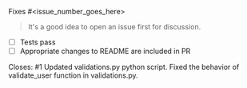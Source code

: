Fixes #<issue_number_goes_here>

> It's a good idea to open an issue first for discussion.

- [ ] Tests pass
- [ ] Appropriate changes to README are included in PR

Closes: #1
Updated validations.py python script.
Fixed the behavior of validate_user function in validations.py.
